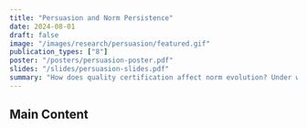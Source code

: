 ```yaml
---
title: "Persuasion and Norm Persistence"
date: 2024-08-01
draft: false
image: "/images/research/persuasion/featured.gif"
publication_types: ["8"]
poster: "/posters/persuasion-poster.pdf"
slides: "/slides/persuasion-slides.pdf"
summary: "How does quality certification affect norm evolution? Under which conditions does it increase consumer welfare?"
---
```


## Main Content
